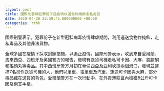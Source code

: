 ```yaml
---
layout: post
title: 國際刑警稱犯罪份子趁疫情以運食物掩飾走私毒品
date: 2020-04-30 22:59:45.000000000 +08:00
categories: rthk
---
```


國際刑警表示，犯罪份子在新型冠狀病毒疫情肆虐期間，利用運送食物作掩飾，走私毒品及其他非法貨物。

全球多國在疫情下採取封鎖措施，以遏止疫情。國際刑警表示，收到來自愛爾蘭、馬來西亞、西班牙及英國警方的報告，發現有送貨司機走私可卡因、大麻、氯胺酮和搖頭丸等毒品。其中西班牙警方月初在華倫西亞及亞利坎提兩個港口，發現並逮捕7名扮作送貨司機的人，他們以單車、電單車及汽車，運送可卡因與大麻，部分毒品藏在送貨的背包。愛爾蘭警方在一次行動中，在外賣薄餅盒內檢獲8公斤可卡因及兩支手槍。
